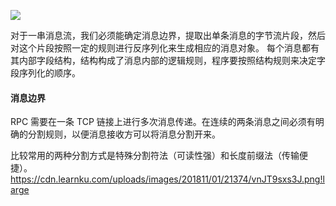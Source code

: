 
![](https://cdn.learnku.com/uploads/images/201811/01/21374/vnJT9sxs3J.png!large)

对于一串消息流，我们必须能确定消息边界，提取出单条消息的字节流片段，然后对这个片段按照一定的规则进行反序列化来生成相应的消息对象。
每个消息都有其内部字段结构，结构构成了消息内部的逻辑规则，程序要按照结构规则来决定字段序列化的顺序。

#### 消息边界
RPC 需要在一条 TCP 链接上进行多次消息传递。在连续的两条消息之间必须有明确的分割规则，以便消息接收方可以将消息分割开来。

比较常用的两种分割方式是特殊分割符法（可读性强）和长度前缀法（传输便捷）。
https://cdn.learnku.com/uploads/images/201811/01/21374/vnJT9sxs3J.png!large
